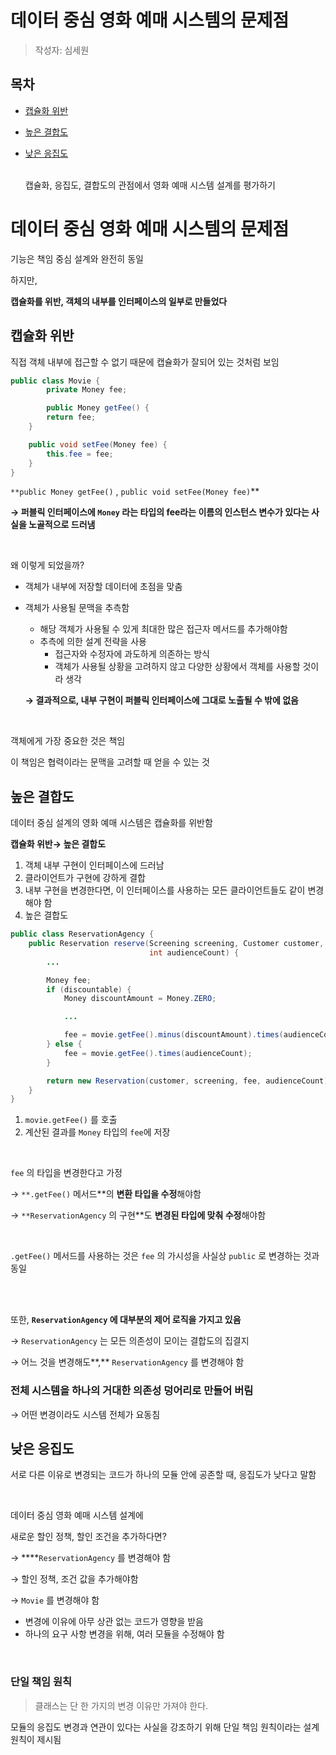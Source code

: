 # 데이터 중심 영화 예매 시스템의 문제점

> 작성자: 심세원


## 목차
- [캡슐화 위반](#캡슐화-위반)
- [높은 결합도](#높은-결합도)
- [낮은 응집도](#낮은-응집도)
  <br><br>

  캡슐화, 응집도, 결합도의 관점에서 영화 예매 시스템 설계를 평가하기

# 데이터 중심 영화 예매 시스템의 문제점

기능은 책임 중심 설계와 완전히 동일

하지만, 

**캡슐화를 위반, 객체의 내부를 인터페이스의 일부로 만들었다**

## 캡슐화 위반

직접 객체 내부에 접근할 수 없기 때문에 캡슐화가 잘되어 있는 것처럼 보임

```java
public class Movie {
		private Money fee;

		public Money getFee() {
        return fee;
    }

    public void setFee(Money fee) {
        this.fee = fee;
    }
}
```

`**public Money getFee()` , `public void setFee(Money fee)`** 

**→ 퍼블릭 인터페이스에 `Money` 라는 타입의 fee라는 이름의 인스턴스 변수가 있다는 사실을 노골적으로 드러냄**

<br>

왜 이렇게 되었을까?

- 객체가 내부에 저장할 데이터에 초점을 맞춤
- 객체가 사용될 문맥을 추측함
    - 해당 객체가 사용될 수 있게 최대한 많은 접근자 메서드를 추가해야함
    - 추측에 의한 설계 전략을 사용
        - 접근자와 수정자에 과도하게 의존하는 방식
        - 객체가 사용될 상황을 고려하지 않고 다양한 상황에서 객체를 사용할 것이라 생각
    
    **→ 결과적으로, 내부 구현이 퍼블릭 인터페이스에 그대로 노출될 수 밖에 없음**
    

<br>

객체에게 가장 중요한 것은 책임

이 책임은 협력이라는 문맥을 고려할 때 얻을 수 있는 것

## 높은 결합도

데이터 중심 설계의 영화 예매 시스템은 캡슐화를 위반함

**캡슐화 위반→ 높은 결합도**

1. 객체 내부 구현이 인터페이스에 드러남
2. 클라이언트가 구현에 강하게 결합
3. 내부 구현을 변경한다면, 이 인터페이스를 사용하는 모든 클라이언트들도 같이 변경해야 함
4. 높은 결합도

```java
public class ReservationAgency {
    public Reservation reserve(Screening screening, Customer customer,
                               int audienceCount) {
        ...

        Money fee;
        if (discountable) {
            Money discountAmount = Money.ZERO;

            ...

            fee = movie.getFee().minus(discountAmount).times(audienceCount);
        } else {
            fee = movie.getFee().times(audienceCount);
        }

        return new Reservation(customer, screening, fee, audienceCount);
    }
}
```

1. `movie.getFee()` 를 호출
2. 계산된 결과를 `Money` 타입의 `fee`에 저장

<br>

`fee` 의 타입을 변경한다고 가정

→ `**.getFee()` 메서드**의 **변환 타입을 수정**해야함

→ `**ReservationAgency` 의 구현**도 **변경된 타입에 맞춰 수정**해야함

<br>

`.getFee()` 메서드를 사용하는 것은 `fee` 의 가시성을 사실상 `public` 로 변경하는 것과 동일

<br><br>

또한, **`ReservationAgency` 에 대부분의 제어 로직을 가지고 있음**

→ `ReservationAgency` 는 모든 의존성이 모이는 결합도의 집결지

→ 어느 것을 변경해도**,** `ReservationAgency` 를 변경해야 함

### 전체 시스템을 하나의 거대한 의존성 덩어리로 만들어 버림

→ 어떤 변경이라도 시스템 전체가 요동침

## 낮은 응집도

서로 다른 이유로 변경되는 코드가 하나의 모듈 안에 공존할 때, 응집도가 낮다고 말함

<br>

데이터 중심 영화 예매 시스템 설계에

새로운 할인 정책, 할인 조건을 추가하다면?

→   ****`ReservationAgency` 를 변경해야 함

→ 할인 정책, 조건 값을 추가해야함

→ `Movie` 를 변경해야 함

- 변경에 이유에 아무 상관 없는 코드가 영향을 받음
- 하나의 요구 사항 변경을 위해, 여러 모듈을 수정해야 함

<br>

### 단일 책임 원칙

> 클래스는 단 한 가지의 변경 이유만 가져야 한다.
> 

모듈의 응집도 변경과 연관이 있다는 사실을 강조하기 위해 단일 책임 원칙이라는 설계 원칙이 제시됨
